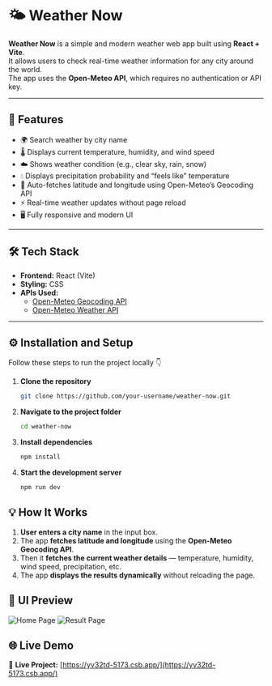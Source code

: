# 🌤️ Weather Now

**Weather Now** is a simple and modern weather web app built using **React + Vite**.  
It allows users to check real-time weather information for any city around the world.  
The app uses the **Open-Meteo API**, which requires no authentication or API key.

---

## 🚀 Features

- 🌍 Search weather by city name  
- 🌡️ Displays current temperature, humidity, and wind speed  
- ☁️ Shows weather condition (e.g., clear sky, rain, snow)  
- 💧 Displays precipitation probability and “feels like” temperature  
- 🧭 Auto-fetches latitude and longitude using Open-Meteo’s Geocoding API  
- ⚡ Real-time weather updates without page reload  
- 🖥️ Fully responsive and modern UI

---

## 🛠️ Tech Stack

- **Frontend:** React (Vite)
- **Styling:** CSS
- **APIs Used:**
  - [Open-Meteo Geocoding API](https://open-meteo.com/en/docs/geocoding-api)
  - [Open-Meteo Weather API](https://open-meteo.com/en/docs)

---

## ⚙️ Installation and Setup

Follow these steps to run the project locally 👇

1. **Clone the repository**
   ```bash
   git clone https://github.com/your-username/weather-now.git

2. **Navigate to the project folder**
   ```bash
   cd weather-now
3. **Install dependencies**
   ```bash
   npm install
4. **Start the development server**
   ```bash
   npm run dev

## 💡 How It Works

1. **User enters a city name** in the input box.  
2. The app **fetches latitude and longitude** using the **Open-Meteo Geocoding API**.  
3. Then it **fetches the current weather details** — temperature, humidity, wind speed, precipitation, etc.  
4. The app **displays the results dynamically** without reloading the page.





## 📸 UI Preview

![Home Page](./public/home.png)
![Result Page](./public/result.png)

## 🌐 Live Demo

🔗 **Live Project:** [https://yv32td-5173.csb.app/](https://yv32td-5173.csb.app/)








